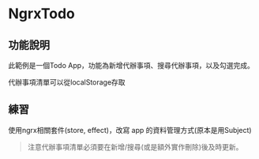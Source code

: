 # NgrxTodo

## 功能說明

此範例是一個Todo App，功能為新增代辦事項、搜尋代辦事項，以及勾選完成。

代辦事項清單可以從localStorage存取

## 練習

使用ngrx相關套件(store, effect)，改寫 app 的資料管理方式(原本是用Subject)

> 注意代辦事項清單必須要在新增/搜尋(或是額外實作刪除)後及時更新。
